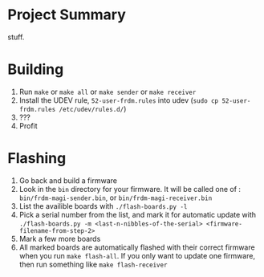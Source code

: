 # Project Summary
 stuff.
 
# Building
 1. Run `make` or `make all` or `make sender` or `make receiver`
 2. Install the UDEV rule, `52-user-frdm.rules` into udev (`sudo cp 52-user-frdm.rules /etc/udev/rules.d/`)
 3. ???
 4. Profit

# Flashing
  1. Go back and build a firmware
  2. Look in the `bin` directory for your firmware. It will be called one of :
    `bin/frdm-magi-sender.bin`, or
    `bin/frdm-magi-receiver.bin`
  3. List the availible boards with `./flash-boards.py -l`
  4. Pick a serial number from the list, and mark it for automatic update with 
    `./flash-boards.py -m <last-n-nibbles-of-the-serial> <firmware-filename-from-step-2>`
  5. Mark a few more boards
  6. All marked boards are automatically flashed with their correct firmware when you run `make flash-all`.
     If you only want to update one firmware, then run something like `make flash-receiver`
